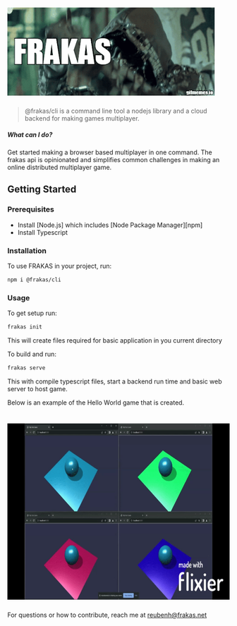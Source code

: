 # <img src="https://raw.githubusercontent.com/teamhitori/frakas/main/assets/Frakas.gif" height="200">
 
> @frakas/cli is a command line tool a nodejs library and a cloud backend for making games multiplayer.  

##### What can I do?

Get started making a browser based multiplayer in one command. The frakas api is opinionated and simplifies common challenges in making an online distributed multiplayer game.

## Getting Started

### Prerequisites

- Install [Node.js] which includes [Node Package Manager][npm]
- Install Typescript


### Installation

To use FRAKAS in your project, run:

```bash
npm i @frakas/cli
```

### Usage

To get setup run:
```bash
frakas init
```
This will create files required for basic application in you current directory

To build and run:
```bash
frakas serve
```
This with compile typescript files, start a backend run time and basic web server to host game.

Below is an example of the Hello World game that is created.

# <img src="https://raw.githubusercontent.com/teamhitori/frakas/main/assets/new-game-demo.gif" height="400">
 

For questions or how to contribute, reach me at reubenh@frakas.net